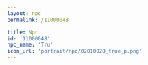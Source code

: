 ```yaml
---
layout: npc
permalink: /11000048

title: Npc
id: '11000048'
npc_name: 'Tru'
icon_url: 'portrait/npc/02010020_true_p.png'
---
```


